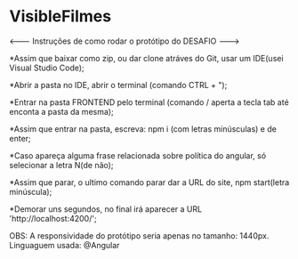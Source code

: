 # VisibleFilmes
<--- Instruções de como rodar o protótipo do DESAFIO --->

*Assim que baixar como zip, ou dar clone atráves do Git, usar um IDE(usei Visual Studio Code);

*Abrir a pasta no IDE, abrir o terminal (comando CTRL + ");

*Entrar na pasta FRONTEND pelo terminal (comando / aperta a tecla tab até enconta a pasta da mesma);

*Assim que entrar na pasta, escreva: npm i (com letras minúsculas) e de enter;

*Caso apareça alguma frase relacionada sobre política do angular, só selecionar a letra N(de não);

*Assim que parar, o ultimo comando parar dar a URL do site, npm start(letra minúscula);

*Demorar uns segundos, no final irá aparecer a URL 'http://localhost:4200/';


OBS: A responsividade do protótipo seria apenas no tamanho:  1440px.
Linguaguem usada: @Angular
